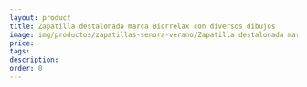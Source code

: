 ```yaml
---
layout: product
title: Zapatilla destalonada marca Biorrelax con diversos dibujos
image: img/productos/zapatillas-senora-verano/Zapatilla destalonada marca Biorrelax con diversos dibujos.webp
price: 
tags: 
description: 
order: 0
---
```

